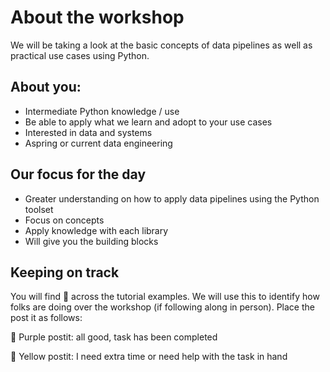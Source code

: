 # About the workshop

We will be taking a look at the basic concepts of data pipelines as well as practical use cases using Python.

## About you:
- Intermediate Python knowledge / use
- Be able to apply what we learn and adopt to your use cases
- Interested in data and systems
- Aspring or current data engineering

## Our focus for the day
- Greater understanding on how to apply data pipelines using the Python toolset
- Focus on concepts
- Apply knowledge with each library
- Will give you the building blocks

## Keeping on track

You will find 🚦 across the tutorial examples. We will use this to identify how folks are doing over the workshop (if following along in person). 
Place the post it as follows:

🚦 Purple postit: all good, task has been completed

🚦 Yellow postit: I need extra time or need help with the task in hand



